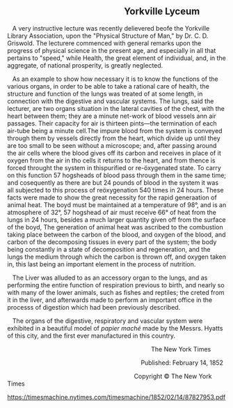 &nbsp;&nbsp;&nbsp;&nbsp;&nbsp;&nbsp;&nbsp;&nbsp;&nbsp;&nbsp;&nbsp;&nbsp;&nbsp;&nbsp;&nbsp;&nbsp;&nbsp;&nbsp;&nbsp;&nbsp;&nbsp;&nbsp;&nbsp;&nbsp;&nbsp;&nbsp;&nbsp;&nbsp;&nbsp;&nbsp;&nbsp;&nbsp;&nbsp;&nbsp;&nbsp;&nbsp;&nbsp;&nbsp;&nbsp;&nbsp;&nbsp;&nbsp;&nbsp;&nbsp;&nbsp;&nbsp;&nbsp;&nbsp;&nbsp;&nbsp;&nbsp;&nbsp;&nbsp; Yorkville Lyceum
---

&nbsp;&nbsp; A very instructive lecture was recently delievered beofe the Yorkville Library Association, upon the "Physical Structure of Man," by Dr. C. D. Griswold. The lecturere commenced with general remarks upon the progress of physical science in the present age, and especially in all that pertains to "speed," while Health, the great element of individual, and, in the aggregate, of national prosperity, is greatly neglected.

&nbsp;&nbsp; As an example to show how necessary it is to know the functions of the various organs, in order to be able to take a rational care of health, the structure and function of the lungs was treated of at some length, in connection with the digestive and vascular systems. The lungs, said the lecturer, are two organs situation in the lateral cavities of the chest, with the heart between them; they are a minute net-work of blood vessels ann air passages. Their capacity for air is thirteen pints—the termination of each air-tube being a minute cell.The impure blood from the system is conveyed through them by vessels directly from the heart, which divide up until they are too small to be seen without a microscope; and, after passing around the air cells where the blood gives off its carbon and receives in place of it oxygen from the air in tho cells it returns to the heart, and from thence is forced throught the system in thispurified or re-öxygenated state. To carry on this function 57 hogsheads of blood pass through them in the same time; and cosequently as there are but 24 pounds of blood in the system it was all subjected to this process of reöxygenation 540 times in 24 hours. These facts were made to show the great necessity for the rapid generaation of animal heat. The boyd must be maintained at a temperature of 98°, and is an atmosphere of 32°, 57 hogshead of air must receive 66° of heat from the lungs in 24 hours, besides a much larger quantity given off from the surface of the boyd, The generation of animal heat was ascribed to the combustion taking place between the carbon of the blood, and oxygen of the blood, and carbon of the decomposing tissues in every part of the system; the body being constantly in a state of decomposition and regeneration, and the lungs the medium through which the carbon is thrown off, and oxygen taken in, this last being an important element in the process of nutrition.

&nbsp;&nbsp; The Liver was alluded to as an accessory organ to the lungs, and as performing the entire function of respiration previous to birth, and nearly so with many of the lower animals, such as fishes and reptiles; the creted from it in the liver, and afterwards made to perform an important office in the processs of digestion which had been previously described.

&nbsp;&nbsp; The organs of the digestive, respiratory and vascular system were exhibited in a beautiful model of *papier maché* made by the Messrs. Hyatts of this city, and the first ever manufactured in this country.

&nbsp;&nbsp;&nbsp;&nbsp;&nbsp;&nbsp;&nbsp;&nbsp;&nbsp;&nbsp;&nbsp;&nbsp;&nbsp;&nbsp;&nbsp;&nbsp;&nbsp;&nbsp;&nbsp;&nbsp;&nbsp;&nbsp;&nbsp;&nbsp;&nbsp;&nbsp;&nbsp;&nbsp;&nbsp;&nbsp;&nbsp;&nbsp;&nbsp;&nbsp;&nbsp;&nbsp;&nbsp;&nbsp;&nbsp;&nbsp;&nbsp;&nbsp;&nbsp;&nbsp;&nbsp;&nbsp;&nbsp;&nbsp;&nbsp;&nbsp;&nbsp;&nbsp;&nbsp;&nbsp;&nbsp;&nbsp;&nbsp;&nbsp;&nbsp;&nbsp;&nbsp;&nbsp;&nbsp;&nbsp;&nbsp;&nbsp;&nbsp;&nbsp;&nbsp;&nbsp;&nbsp;&nbsp;&nbsp;&nbsp;&nbsp;&nbsp;&nbsp;&nbsp;&nbsp;&nbsp;&nbsp;&nbsp;&nbsp; The New York Times

&nbsp;&nbsp;&nbsp;&nbsp;&nbsp;&nbsp;&nbsp;&nbsp;&nbsp;&nbsp;&nbsp;&nbsp;&nbsp;&nbsp;&nbsp;&nbsp;&nbsp;&nbsp;&nbsp;&nbsp;&nbsp;&nbsp;&nbsp;&nbsp;&nbsp;&nbsp;&nbsp;&nbsp;&nbsp;&nbsp;&nbsp;&nbsp;&nbsp;&nbsp;&nbsp;&nbsp;&nbsp;&nbsp;&nbsp;&nbsp;&nbsp;&nbsp;&nbsp;&nbsp;&nbsp;&nbsp;&nbsp;&nbsp;&nbsp;&nbsp;&nbsp;&nbsp;&nbsp;&nbsp;&nbsp;&nbsp;&nbsp;&nbsp;&nbsp;&nbsp;&nbsp;&nbsp;&nbsp;&nbsp;&nbsp;&nbsp;&nbsp;&nbsp;&nbsp;&nbsp;&nbsp;&nbsp;&nbsp;&nbsp;&nbsp;&nbsp;&nbsp; Published: February 14, 1852

&nbsp;&nbsp;&nbsp;&nbsp;&nbsp;&nbsp;&nbsp;&nbsp;&nbsp;&nbsp;&nbsp;&nbsp;&nbsp;&nbsp;&nbsp;&nbsp;&nbsp;&nbsp;&nbsp;&nbsp;&nbsp;&nbsp;&nbsp;&nbsp;&nbsp;&nbsp;&nbsp;&nbsp;&nbsp;&nbsp;&nbsp;&nbsp;&nbsp;&nbsp;&nbsp;&nbsp;&nbsp;&nbsp;&nbsp;&nbsp;&nbsp;&nbsp;&nbsp;&nbsp;&nbsp;&nbsp;&nbsp;&nbsp;&nbsp;&nbsp;&nbsp;&nbsp;&nbsp;&nbsp;&nbsp;&nbsp;&nbsp;&nbsp;&nbsp;&nbsp;&nbsp;&nbsp;&nbsp;&nbsp;&nbsp;&nbsp;&nbsp;&nbsp;&nbsp;&nbsp;&nbsp;&nbsp;&nbsp; Copyright ©️ The New York Times


https://timesmachine.nytimes.com/timesmachine/1852/02/14/87827953.pdf
